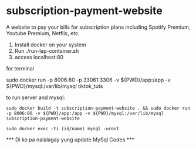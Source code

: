 # subscription-payment-website

A website to pay your bills for subscription plans including Spotify Premium, Youtube Premium, Netflix, etc.

1. Install docker on your system
2. Run ./run-lap-container.sh
3. access localhost:80


for terminal

sudo docker run -p 8006:80 -p 33061:3306   -v ${PWD}/app:/app   -v ${PWD}/mysql:/var/lib/mysql   tiktok_tuts


to run server and mysql:

`sudo docker build -t subscription-payment-website . && sudo docker run -p 8006:80 -v ${PWD}/app:/app -v ${PWD}/mysql:/var/lib/mysql subscription-payment-website`

`sudo docker exec -ti (id/name) mysql -uroot`



*** Di ko pa nalalagay yung update MySql Codes ***
